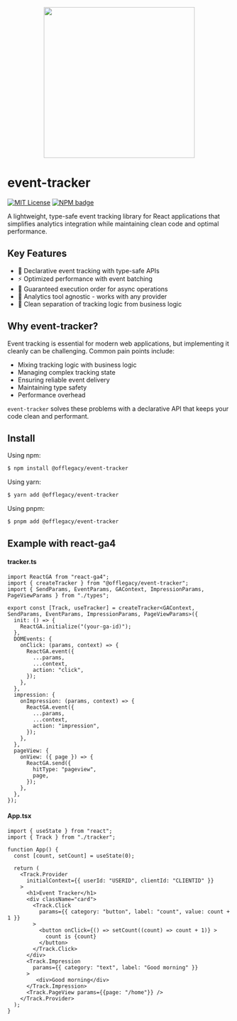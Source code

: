 <p align='center'>
<img src='https://github.com/user-attachments/assets/1e417f4e-0f3a-4b56-8f6c-68188572421d' width=340 height=340 />
</p>


# event-tracker
[![MIT License](https://img.shields.io/badge/license-MIT-blue.svg)](https://github.com/offlegacy/event-tracker/blob/main/LICENSE) 
[![NPM badge](https://img.shields.io/npm/v/@offlegacy/event-tracker?logo=npm)](https://www.npmjs.com/package/@offlegacy/event-tracker) 

A lightweight, type-safe event tracking library for React applications that simplifies analytics integration while maintaining clean code and optimal performance.

## Key Features
- 🎯 Declarative event tracking with type-safe APIs
- ⚡️ Optimized performance with event batching
- 🔄 Guaranteed execution order for async operations  
- 🔌 Analytics tool agnostic - works with any provider
- 🧩 Clean separation of tracking logic from business logic


## Why event-tracker?
Event tracking is essential for modern web applications, but implementing it cleanly can be challenging. Common pain points include:

- Mixing tracking logic with business logic
- Managing complex tracking state
- Ensuring reliable event delivery
- Maintaining type safety
- Performance overhead

`event-tracker` solves these problems with a declarative API that keeps your code clean and performant.
   
## Install
Using npm:

```bash
$ npm install @offlegacy/event-tracker
```

Using yarn:
```bash
$ yarn add @offlegacy/event-tracker
```

Using pnpm:
```bash
$ pnpm add @offlegacy/event-tracker
```

## Example with react-ga4

#### tracker.ts
```tsx
import ReactGA from "react-ga4";
import { createTracker } from "@offlegacy/event-tracker";
import { SendParams, EventParams, GAContext, ImpressionParams, PageViewParams } from "./types";

export const [Track, useTracker] = createTracker<GAContext, SendParams, EventParams, ImpressionParams, PageViewParams>({
  init: () => {
    ReactGA.initialize("(your-ga-id)");
  },
  DOMEvents: {
    onClick: (params, context) => {
      ReactGA.event({
        ...params,
        ...context,
        action: "click",
      });
    },
  },
  impression: {
    onImpression: (params, context) => {
      ReactGA.event({
        ...params,
        ...context,
        action: "impression",
      });
    },
  },
  pageView: {
    onView: ({ page }) => {
      ReactGA.send({
        hitType: "pageview",
        page,
      });
    },
  },
});

```


#### App.tsx
```tsx
import { useState } from "react";
import { Track } from "./tracker";

function App() {
  const [count, setCount] = useState(0);

  return (
    <Track.Provider
      initialContext={{ userId: "USERID", clientId: "CLIENTID" }}
    >
      <h1>Event Tracker</h1>
      <div className="card">
        <Track.Click
          params={{ category: "button", label: "count", value: count + 1 }}
        >
          <button onClick={() => setCount((count) => count + 1)} >
            count is {count}
          </button>
        </Track.Click>
      </div>
      <Track.Impression
        params={{ category: "text", label: "Good morning" }}
      >
         <div>Good morning</div>
      </Track.Impression>
      <Track.PageView params={{page: "/home"}} />
    </Track.Provider>
  );
}
